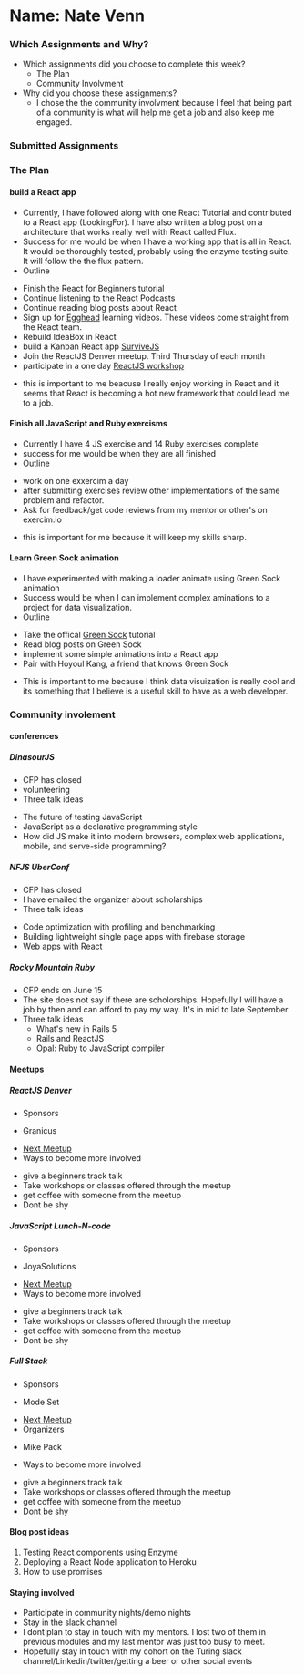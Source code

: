 # Name: Nate Venn

### Which Assignments and Why?
- Which assignments did you choose to complete this week?
  - The Plan
  - Community Involvment
- Why did you choose these assignments?
  - I chose the the community involvment because I feel that being part of a
    community is what will help me get a job and also keep me engaged.

### Submitted Assignments

### The Plan

#### build a React app
* Currently, I have followed along with one React Tutorial and contributed to
a React app (LookingFor). I have also written a blog post on a architecture
that works really well with React called Flux.
* Success for me would be when I have a working app that is all
in React. It would be thoroughly tested, probably using the enzyme testing
suite. It will follow the the flux pattern.
* Outline
- Finish the React for Beginners tutorial
- Continue listening to the React Podcasts
- Continue reading blog posts about React
- Sign up for [Egghead]('https://egghead.io/technologies/react') learning videos. These videos come straight from the
React team.
- Rebuild IdeaBox in React
- build a Kanban React app [SurviveJS]('http://survivejs.com/')
- Join the ReactJS Denver meetup. Third Thursday of each month
- participate in a one day [ReactJS workshop]('http://lanyrd.com/2016/nfjs-uberconf/sdytpy/')
* this is important to me beacuse I really enjoy working in React and it seems
that React is becoming a hot new framework that could lead me to a job.

#### Finish all JavaScript and Ruby exercisms
* Currently I have 4 JS exercise and 14 Ruby exercises complete
* success for me would be when they are all finished
* Outline
- work on one exxercim a day
- after submitting exercises review other implementations of the same problem
  and refactor.
- Ask for feedback/get code reviews from my mentor or other's on exercim.io
* this is important for me because it will keep my skills sharp.

#### Learn Green Sock animation
* I have experimented with making a loader animate using Green Sock animation
* Success would be when I can implement complex aminations to a project for data
  visualization.
* Outline
- Take the offical [Green Sock]('https://greensock.com/jump-start-js') tutorial
- Read blog posts on Green Sock
- implement some simple animations into a React app
- Pair with Hoyoul Kang, a friend that knows Green Sock
* This is important to me because I think data visuization is really cool and
  its something that I believe is a useful skill to have as a web developer.

### Community involement

#### conferences
##### DinasourJS
* CFP has closed
* volunteering
* Three talk ideas
 - The future of testing JavaScript
 - JavaScript as a declarative programming style
 - How did JS make it into modern browsers, complex web applications, mobile,
   and serve-side programming?

##### NFJS UberConf
* CFP has closed
* I have emailed the organizer about scholarships
* Three talk ideas
 - Code optimization with profiling and benchmarking
 - Building lightweight single page apps with firebase storage
 - Web apps with React

##### Rocky Mountain Ruby
* CFP ends on June 15
* The site does not say if there are scholorships. Hopefully I will have a job
  by then and can afford to pay my way. It's in mid to late September
* Three talk ideas
  - What's new in Rails 5
  - Rails and ReactJS
  - Opal: Ruby to JavaScript compiler

#### Meetups
##### ReactJS Denver
* Sponsors
- Granicus
* [Next Meetup]('http://www.meetup.com/ReactJS-Denver/events/231165940/')
* Ways to become more involved
- give a beginners track talk
- Take workshops or classes offered through the meetup
- get coffee with someone from the meetup
- Dont be shy

##### JavaScript Lunch-N-code
* Sponsors
- JoyaSolutions
* [Next Meetup]('http://www.meetup.com/JavaScript-Lunch-N-Code/events/231337666/')
* Ways to become more involved
- give a beginners track talk
- Take workshops or classes offered through the meetup
- get coffee with someone from the meetup
- Dont be shy

##### Full Stack
* Sponsors
- Mode Set
* [Next Meetup]('http://www.meetup.com/fullstack/events/231217912/')
* Organizers
- Mike Pack
* Ways to become more involved
- give a beginners track talk
- Take workshops or classes offered through the meetup
- get coffee with someone from the meetup
- Dont be shy

#### Blog post ideas
1. Testing React components using Enzyme
2. Deploying a React Node application to Heroku
3. How to use promises

#### Staying involved
* Participate in community nights/demo nights
* Stay in the slack channel
* I dont plan to stay in touch with my mentors. I lost two of them in previous
  modules and my last mentor was just too busy to meet.
* Hopefully stay in touch with my cohort on the Turing slack
  channel/Linkedin/twitter/getting a beer or other social events


